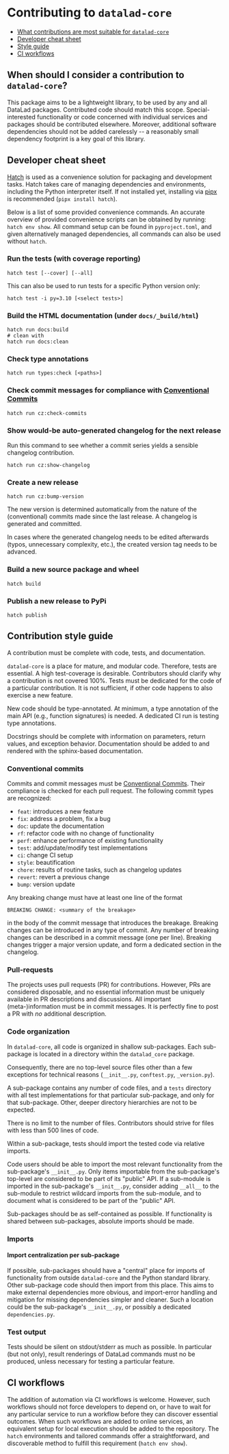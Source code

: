 # Contributing to `datalad-core`

- [What contributions are most suitable for `datalad-core`](#when-should-i-consider-a-contribution-to-datalad-core)
- [Developer cheat sheet](#developer-cheat-sheet)
- [Style guide](#contribution-style-guide)
- [CI workflows](#ci-workflows)


## When should I consider a contribution to `datalad-core`?

This package aims to be a lightweight library, to be used by any and all DataLad packages.
Contributed code should match this scope.
Special-interested functionality or code concerned with individual services and packages should be contributed elsewhere.
Moreover, additional software dependencies should not be added carelessly -- a reasonably small dependency footprint is a key goal of this library.

## Developer cheat sheet

[Hatch](https://hatch.pypa.io) is used as a convenience solution for packaging and development tasks.
Hatch takes care of managing dependencies and environments, including the Python interpreter itself.
If not installed yet, installing via [pipx](https://github.com/pypa/pipx) is recommended (`pipx install hatch`).

Below is a list of some provided convenience commands.
An accurate overview of provided convenience scripts can be obtained by running: `hatch env show`.
All command setup can be found in `pyproject.toml`, and given alternatively managed dependencies, all commands can also be used without `hatch`.

### Run the tests (with coverage reporting)

```
hatch test [--cover] [--all]
```

This can also be used to run tests for a specific Python version only:

```
hatch test -i py=3.10 [<select tests>]
```

### Build the HTML documentation (under `docs/_build/html`)

```
hatch run docs:build
# clean with
hatch run docs:clean
```

### Check type annotations

```
hatch run types:check [<paths>]
```

### Check commit messages for compliance with [Conventional Commits](https://www.conventionalcommits.org)

```
hatch run cz:check-commits
```

### Show would-be auto-generated changelog for the next release

Run this command to see whether a commit series yields a sensible changelog
contribution.

```
hatch run cz:show-changelog
```

### Create a new release

```
hatch run cz:bump-version
```

The new version is determined automatically from the nature of the (conventional) commits made since the last release.
A changelog is generated and committed.

In cases where the generated changelog needs to be edited afterwards (typos, unnecessary complexity, etc.), the created version tag needs to be advanced.


### Build a new source package and wheel

```
hatch build
```

### Publish a new release to PyPi

```
hatch publish
```

## Contribution style guide

A contribution must be complete with code, tests, and documentation.

`datalad-core` is a place for mature, and modular code.
Therefore, tests are essential.
A high test-coverage is desirable.
Contributors should clarify why a contribution is not covered 100%.
Tests must be dedicated for the code of a particular contribution.
It is not sufficient, if other code happens to also exercise a new feature.

New code should be type-annotated.
At minimum, a type annotation of the main API (e.g., function signatures) is needed.
A dedicated CI run is testing type annotations.

Docstrings should be complete with information on parameters, return values, and exception behavior.
Documentation should be added to and rendered with the sphinx-based documentation.

### Conventional commits

Commits and commit messages must be [Conventional Commits](https://www.conventionalcommits.org).
Their compliance is checked for each pull request.
The following commit types are recognized:

- `feat`: introduces a new feature
- `fix`: address a problem, fix a bug
- `doc`: update the documentation
- `rf`: refactor code with no change of functionality
- `perf`: enhance performance of existing functionality
- `test`: add/update/modify test implementations
- `ci`: change CI setup
- `style`: beautification
- `chore`: results of routine tasks, such as changelog updates
- `revert`: revert a previous change
- `bump`: version update

Any breaking change must have at least one line of the format

    BREAKING CHANGE: <summary of the breakage>

in the body of the commit message that introduces the breakage.
Breaking changes can be introduced in any type of commit.
Any number of breaking changes can be described in a commit message (one per line).
Breaking changes trigger a major version update, and form a dedicated section in the changelog.

### Pull-requests

The projects uses pull requests (PR) for contributions.
However, PRs are considered disposable, and no essential information must be uniquely available in PR descriptions and discussions.
All important (meta-)information must be in commit messages.
It is perfectly fine to post a PR with *no* additional description.

### Code organization

In `datalad-core`, all code is organized in shallow sub-packages.
Each sub-package is located in a directory within the `datalad_core` package.

Consequently, there are no top-level source files other than a few exceptions for technical reasons (`__init__.py`, `conftest.py`, `_version.py`).

A sub-package contains any number of code files, and a `tests` directory with all test implementations for that particular sub-package, and only for that sub-package.
Other, deeper directory hierarchies are not to be expected.

There is no limit to the number of files.
Contributors should strive for files with less than 500 lines of code.

Within a sub-package, tests should import the tested code via relative imports.

Code users should be able to import the most relevant functionality from the sub-package's `__init__.py`.
Only items importable from the sub-package's top-level are considered to be part of its "public" API.
If a sub-module is imported in the sub-package's `__init__.py`, consider adding `__all__` to the sub-module to restrict wildcard imports from the sub-module, and to document what is considered to be part of the "public" API.

Sub-packages should be as self-contained as possible.
If functionality is shared between sub-packages, absolute imports should be made.


### Imports

#### Import centralization per sub-package

If possible, sub-packages should have a "central" place for imports of functionality from outside `datalad-core` and the Python standard library.
Other sub-package code should then import from this place.
This aims to make external dependencies more obvious, and import-error handling and mitigation for missing dependencies simpler and cleaner.
Such a location could be the sub-package's `__init__.py`, or possibly a dedicated `dependencies.py`.

### Test output

Tests should be silent on stdout/stderr as much as possible.
In particular (but not only), result renderings of DataLad commands must no be produced, unless necessary for testing a particular feature.


## CI workflows

The addition of automation via CI workflows is welcome.
However, such workflows should not force developers to depend on, or have to wait for any particular service to run a workflow before they can discover essential outcomes.
When such workflows are added to online services, an equivalent setup for local execution should be added to the repository.
The `hatch` environments and tailored commands offer a straightforward, and discoverable method to fulfill this requirement (`hatch env show`).
